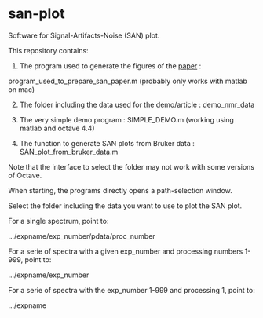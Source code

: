 # san-plot
Software for Signal-Artifacts-Noise (SAN) plot.

This repository contains:

1) The program used to generate the figures of the [paper](https://onlinelibrary.wiley.com/doi/full/10.1002/mrc.4882) : 

program_used_to_prepare_san_paper.m (probably only works with matlab on mac)

2) The folder including the data used for the demo/article : demo_nmr_data

3) The very simple demo program : SIMPLE_DEMO.m (working using matlab and octave 4.4)

4) The function to generate SAN plots from Bruker data : SAN_plot_from_bruker_data.m

Note that the interface to select the folder may not work with some versions of Octave.

When starting, the programs directly opens a path-selection window.

Select the folder including the data you want to use to plot the SAN plot.

For a single spectrum, point to:

.../expname/exp_number/pdata/proc_number 

For a serie of spectra with a given exp_number and processing numbers 1-999, point to: 

.../expname/exp_number

For a serie of spectra with the exp_number 1-999  and processing 1, point to:

 .../expname 

